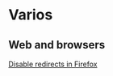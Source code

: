 # Varios

## Web and browsers

[Disable redirects in Firefox](varios/disable_redirects_in_firefox.md)
